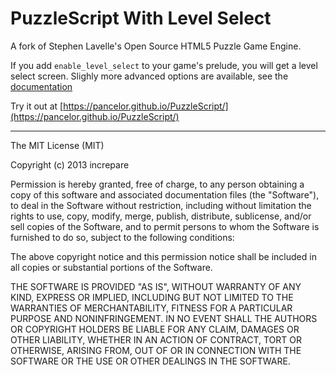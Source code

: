 PuzzleScript With Level Select
==============================

A fork of Stephen Lavelle's Open Source HTML5 Puzzle Game Engine.

If you add `enable_level_select` to your game's prelude, you will get
a level select screen. Slighly more advanced options are available, see
the [documentation](https://pancelor.github.io/PuzzleScript/Documentation/levels.html)

Try it out at [https://pancelor.github.io/PuzzleScript/](https://pancelor.github.io/PuzzleScript/)

-----

The MIT License (MIT)

Copyright (c) 2013 increpare

Permission is hereby granted, free of charge, to any person obtaining a copy
of this software and associated documentation files (the "Software"), to deal
in the Software without restriction, including without limitation the rights
to use, copy, modify, merge, publish, distribute, sublicense, and/or sell
copies of the Software, and to permit persons to whom the Software is
furnished to do so, subject to the following conditions:

The above copyright notice and this permission notice shall be included in
all copies or substantial portions of the Software.

THE SOFTWARE IS PROVIDED "AS IS", WITHOUT WARRANTY OF ANY KIND, EXPRESS OR
IMPLIED, INCLUDING BUT NOT LIMITED TO THE WARRANTIES OF MERCHANTABILITY,
FITNESS FOR A PARTICULAR PURPOSE AND NONINFRINGEMENT. IN NO EVENT SHALL THE
AUTHORS OR COPYRIGHT HOLDERS BE LIABLE FOR ANY CLAIM, DAMAGES OR OTHER
LIABILITY, WHETHER IN AN ACTION OF CONTRACT, TORT OR OTHERWISE, ARISING FROM,
OUT OF OR IN CONNECTION WITH THE SOFTWARE OR THE USE OR OTHER DEALINGS IN
THE SOFTWARE.
